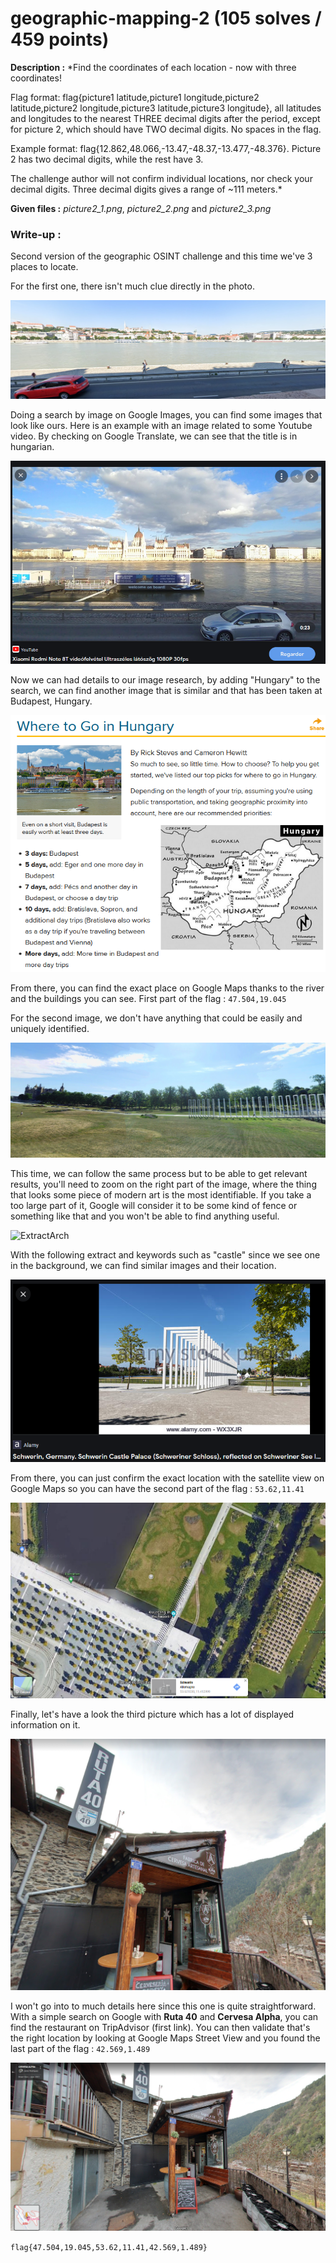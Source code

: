 # geographic-mapping-2 (105 solves / 459 points)
**Description :** *Find the coordinates of each location - now with three coordinates!

Flag format: flag{picture1 latitude,picture1 longitude,picture2 latitude,picture2 longitude,picture3 latitude,picture3 longitude}, all latitudes and longitudes to the nearest THREE decimal digits after the period, except for picture 2, which should have TWO decimal digits. No spaces in the flag.

Example format: flag{12.862,48.066,-13.47,-48.37,-13.477,-48.376}. Picture 2 has two decimal digits, while the rest have 3.

The challenge author will not confirm individual locations, nor check your decimal digits. Three decimal digits gives a range of ~111 meters.*

**Given files :** *picture2_1.png*, *picture2_2.png* and *picture2_3.png*

### Write-up :
Second version of the geographic OSINT challenge and this time we've 3 places to locate.

For the first one, there isn't much clue directly in the photo.

![Pict1](images/picture2_1.png)

Doing a search by image on Google Images, you can find some images that look like ours. Here is an example with an image related to some Youtube video. By checking on Google Translate, we can see that the title is in hungarian.

![Hung](images/hungarian.png)

Now we can had details to our image research, by adding "Hungary" to the search, we can find another image that is similar and that has been taken at Budapest, Hungary.

![Budapest](images/budapest.png)

From there, you can find the exact place on Google Maps thanks to the river and the buildings you can see. First part of the flag : `47.504,19.045`

For the second image, we don't have anything that could be easily and uniquely identified.

![Pict2](images/picture2_2.png)

This time, we can follow the same process but to be able to get relevant results, you'll need to zoom on the right part of the image, where the thing that looks some piece of modern art is the most identifiable. If you take a too large part of it, Google will consider it to be some kind of fence or something like that and you won't be able to find anything useful.

![ExtractArch](images/extractarches.png)

With the following extract and keywords such as "castle" since we see one in the background, we can find similar images and their location.

![SimilarPict](images/similarpict.png)

From there, you can just confirm the exact location with the satellite view on Google Maps so you can have the second part of the flag : `53.62,11.41`

![Schwering](images/schwerin.png)

Finally, let's have a look the third picture which has a lot of displayed information on it.

![Pict3](images/picture2_3.png)

I won't go into to much details here since this one is quite straightforward. With a simple search on Google with **Ruta 40** and **Cervesa Alpha**, you can find the restaurant on TripAdvisor (first link). You can then validate that's the right location by looking at Google Maps Street View and you found the last part of the flag : `42.569,1.489`

![Alpha](images/alpha.png)

`flag{47.504,19.045,53.62,11.41,42.569,1.489}`